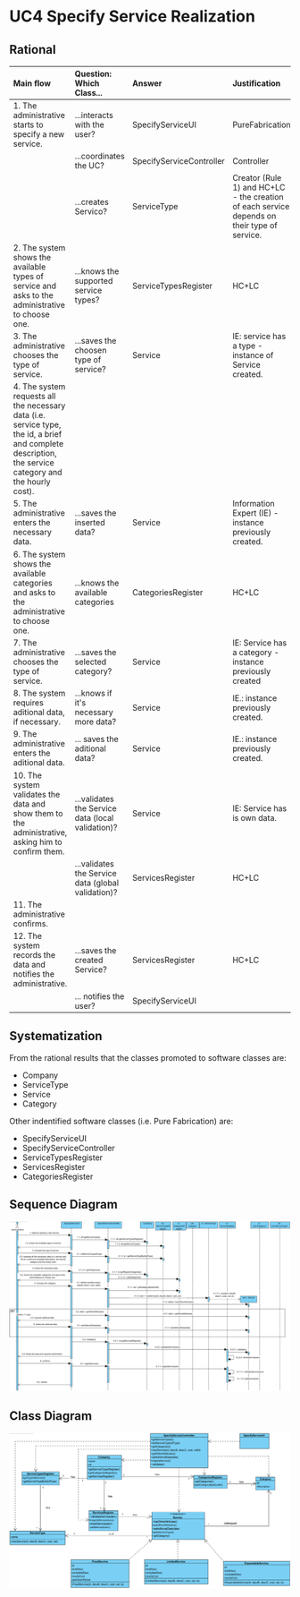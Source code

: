 # UC4 Specify Service Realization

## Rational

| Main flow                                                                                        | Question: Which Class...                                      | Answer                                      | Justification                                                                                                         |
|:-------------------------------------------------------------------------------------------------------|:------------------------------------------------------------|:-----------------------------------------------|:---------------------------------------------------------------------------------------------------------------------|
| 1. The administrative starts to specify a new service.| ...interacts with the user?| SpecifyServiceUI| PureFabrication |
||...coordinates the UC?|SpecifyServiceController| Controller |
||...creates Servico?|ServiceType| Creator (Rule 1) and HC+LC - the creation of each service depends on their type of service. |
| 2. The system shows the available types of service and asks to the administrative to choose one.|...knows the supported service types?|ServiceTypesRegister|HC+LC |
| 3. The administrative chooses the type of service.| ...saves the choosen type of service?|Service|IE: service has a type - instance of Service created. |
| 4. The system requests all the necessary data (i.e. service type, the id, a brief and complete description, the service category and the hourly cost). | | | |
| 5. The administrative enters the necessary data. | ...saves the inserted data?| Service | Information Expert (IE) - instance previously created. |
| 6. The system shows the available categories and asks to the administrative to choose one.| ...knows the available categories| CategoriesRegister| HC+LC |
| 7. The administrative chooses the type of service.| ...saves the selected category?| Service| IE: Service has a category - instance previously created|
| 8. The system requires aditional data, if necessary. |...knows if it's necessary more data?|Service|IE.: instance previously created. |
| 9. The administrative enters the aditional data. |... saves the aditional data?|Service|IE.: instance previously created. |
| 10. The system validates the data and show them to the administrative, asking him to confirm them.| ...validates the Service data (local validation)?| Service| IE: Service has is own data. |
| | ...validates the Service data (global validation)?| ServicesRegister | HC+LC||
| 11. The administrative confirms. | | | |
| 12. The system records the data and notifies the administrative. | ...saves the created Service?| ServicesRegister | HC+LC |
|| ... notifies the user?   |SpecifyServiceUI                                        |                                                |                                                                                                                      

## Systematization ##

 From the rational results that the classes promoted to software classes are:

 * Company
 * ServiceType
 * Service
 * Category

Other indentified software classes (i.e. Pure Fabrication) are:  

 * SpecifyServiceUI
 * SpecifyServiceController
 * ServiceTypesRegister
 * ServicesRegister
 * CategoriesRegister



##	Sequence Diagram

![SD_UC_4.png](SD_UC4.png)


##	Class Diagram

![CD_UC_4.png](CD_UC_4.png)
